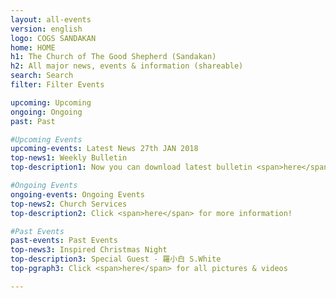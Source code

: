```yaml
---
layout: all-events
version: english
logo: COGS SANDAKAN
home: HOME
h1: The Church of The Good Shepherd (Sandakan)
h2: All major news, events & information (shareable)
search: Search
filter: Filter Events

upcoming: Upcoming
ongoing: Ongoing
past: Past

#Upcoming Events
upcoming-events: Latest News 27th JAN 2018
top-news1: Weekly Bulletin
top-description1: Now you can download latest bulletin <span>here</span>!

#Ongoing Events
ongoing-events: Ongoing Events
top-news2: Church Services
top-description2: Click <span>here</span> for more information!

#Past Events
past-events: Past Events
top-news3: Inspired Christmas Night
top-description3: Special Guest - 羅小白 S.White
top-pgraph3: Click <span>here</span> for all pictures & videos

---
```


